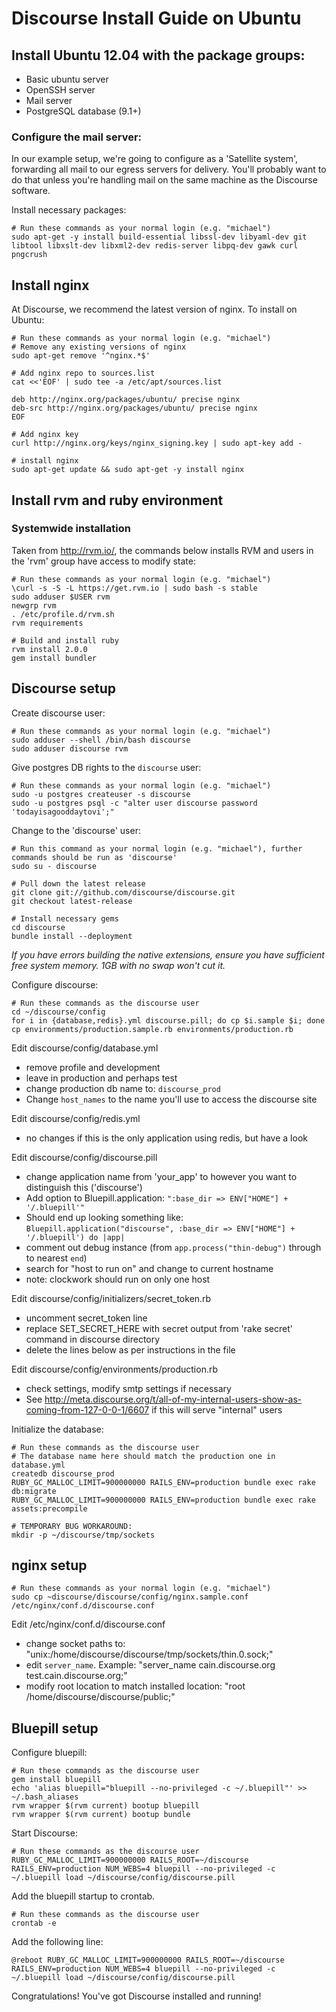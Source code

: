 # Discourse Install Guide on Ubuntu

## Install Ubuntu 12.04 with the package groups:

* Basic ubuntu server
* OpenSSH server
* Mail server
* PostgreSQL database (9.1+)

### Configure the mail server:

In our example setup, we're going to configure as a 'Satellite system', forwarding all mail to our egress servers for delivery. You'll probably want to do that unless you're handling mail on the same machine as the Discourse software.

Install necessary packages:

    # Run these commands as your normal login (e.g. "michael")
    sudo apt-get -y install build-essential libssl-dev libyaml-dev git libtool libxslt-dev libxml2-dev redis-server libpq-dev gawk curl pngcrush

## Install nginx

At Discourse, we recommend the latest version of nginx. To install on Ubuntu:

    # Run these commands as your normal login (e.g. "michael")
    # Remove any existing versions of nginx
    sudo apt-get remove '^nginx.*$'

    # Add nginx repo to sources.list
    cat <<'EOF' | sudo tee -a /etc/apt/sources.list

    deb http://nginx.org/packages/ubuntu/ precise nginx
    deb-src http://nginx.org/packages/ubuntu/ precise nginx
    EOF

    # Add nginx key
    curl http://nginx.org/keys/nginx_signing.key | sudo apt-key add -

    # install nginx
    sudo apt-get update && sudo apt-get -y install nginx

## Install rvm and ruby environment

### Systemwide installation

Taken from http://rvm.io/, the commands below installs RVM and users in the 'rvm' group have access to modify state:

    # Run these commands as your normal login (e.g. "michael")
    \curl -s -S -L https://get.rvm.io | sudo bash -s stable
    sudo adduser $USER rvm
    newgrp rvm
    . /etc/profile.d/rvm.sh
    rvm requirements

    # Build and install ruby
    rvm install 2.0.0
    gem install bundler


## Discourse setup

Create discourse user:

    # Run these commands as your normal login (e.g. "michael")
    sudo adduser --shell /bin/bash discourse
    sudo adduser discourse rvm

Give postgres DB rights to the `discourse` user:

    # Run these commands as your normal login (e.g. "michael")
    sudo -u postgres createuser -s discourse
    sudo -u postgres psql -c "alter user discourse password 'todayisagooddaytovi';"

Change to the 'discourse' user:

    # Run this command as your normal login (e.g. "michael"), further commands should be run as 'discourse'
    sudo su - discourse

    # Pull down the latest release
    git clone git://github.com/discourse/discourse.git
    git checkout latest-release

    # Install necessary gems
    cd discourse
    bundle install --deployment

_If you have errors building the native extensions, ensure you have sufficient free system memory. 1GB with no swap won't cut it._

Configure discourse:

    # Run these commands as the discourse user
    cd ~/discourse/config
    for i in {database,redis}.yml discourse.pill; do cp $i.sample $i; done
    cp environments/production.sample.rb environments/production.rb

Edit discourse/config/database.yml

- remove profile and development
- leave in production and perhaps test
- change production db name to: `discourse_prod`
- Change `host_names` to the name you'll use to access the discourse site

Edit discourse/config/redis.yml

- no changes if this is the only application using redis, but have a look

Edit discourse/config/discourse.pill

- change application name from 'your_app' to however you want to distinguish this ('discourse')
- Add option to Bluepill.application: `":base_dir => ENV["HOME"] + '/.bluepill'"`
- Should end up looking something like: `Bluepill.application("discourse", :base_dir => ENV["HOME"] + '/.bluepill') do |app|`
- comment out debug instance (from `app.process("thin-debug")` through to nearest `end`)
- search for "host to run on" and change to current hostname
- note: clockwork should run on only one host

Edit discourse/config/initializers/secret_token.rb
- uncomment secret_token line
- replace SET_SECRET_HERE with secret output from 'rake secret' command in discourse directory
- delete the lines below as per instructions in the file

Edit discourse/config/environments/production.rb
- check settings, modify smtp settings if necessary
- See http://meta.discourse.org/t/all-of-my-internal-users-show-as-coming-from-127-0-0-1/6607 if this will serve "internal" users

Initialize the database:

    # Run these commands as the discourse user
    # The database name here should match the production one in database.yml
    createdb discourse_prod
    RUBY_GC_MALLOC_LIMIT=900000000 RAILS_ENV=production bundle exec rake db:migrate
    RUBY_GC_MALLOC_LIMIT=900000000 RAILS_ENV=production bundle exec rake assets:precompile

    # TEMPORARY BUG WORKAROUND:
    mkdir -p ~/discourse/tmp/sockets

## nginx setup

    # Run these commands as your normal login (e.g. "michael")
    sudo cp ~discourse/discourse/config/nginx.sample.conf /etc/nginx/conf.d/discourse.conf

Edit /etc/nginx/conf.d/discourse.conf

- change socket paths to: "unix:/home/discourse/discourse/tmp/sockets/thin.0.sock;"
- edit `server_name`. Example: "server_name cain.discourse.org test.cain.discourse.org;"
- modify root location to match installed location: "root /home/discourse/discourse/public;"

## Bluepill setup

Configure bluepill:

    # Run these commands as the discourse user
    gem install bluepill
    echo 'alias bluepill="bluepill --no-privileged -c ~/.bluepill"' >> ~/.bash_aliases
    rvm wrapper $(rvm current) bootup bluepill
    rvm wrapper $(rvm current) bootup bundle

Start Discourse:

    # Run these commands as the discourse user
    RUBY_GC_MALLOC_LIMIT=900000000 RAILS_ROOT=~/discourse RAILS_ENV=production NUM_WEBS=4 bluepill --no-privileged -c ~/.bluepill load ~/discourse/config/discourse.pill

Add the bluepill startup to crontab.

    # Run these commands as the discourse user
    crontab -e

Add the following line:

    @reboot RUBY_GC_MALLOC_LIMIT=900000000 RAILS_ROOT=~/discourse RAILS_ENV=production NUM_WEBS=4 bluepill --no-privileged -c ~/.bluepill load ~/discourse/config/discourse.pill

Congratulations! You've got Discourse installed and running!

<!--
Now you have to deliver the service to your users.

<strong>CDN</strong>

<h3>haproxy</h3>
<pre>listen http-in
        bind 64.71.148.2:80
        acl is_bare hdr(host) -i discourse.org
        acl is_home hdr(host) -i www.discourse.org
        acl is_blog hdr(host) -i blog.discourse.org
        # Discourse
        acl is_app hdr(host) -i meta.discourse.org
        acl is_app hdr(host) -i try.discourse.org
        # How-To-Geek
        acl is_app hdr(host) -i discuss.howtogeek.com

        # Redirect to www
        redirect prefix http://www.discourse.org if is_bare
        use_backend home if is_home
        use_backend blog if is_blog
        use_backend app if is_app
        default_backend app

backend app
        mode http
        balance roundrobin
        option http-server-close
        option forwardfor # This sets X-Forwarded-For
        option httpchk GET /srv/status HTTP/1.1\r\nHost:\ meta.discourse.org
        server  app2_00 10.0.0.2:9100 check
        server  app2_01 10.0.0.2:9101 check
        server  app3_00 10.0.0.3:9100 check
        server  app3_01 10.0.0.3:9101 check
        server  app4_00 10.0.0.4:9100 check
        server  app4_01 10.0.0.4:9101 check
        server  app5_00 10.0.0.5:9100 check
        server  app5_01 10.0.0.5:9101 check

backend home
        mode http
        balance roundrobin
        option http-server-close
        option forwardfor # This sets X-Forwarded-For
        server  home_app1_1 10.0.0.2:80

backend blog
        mode http
        balance roundrobin
        server  app1_1 10.0.0.40:80
</pre>
-->
